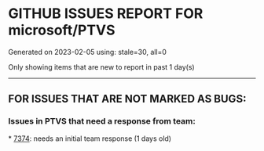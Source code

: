 
# GITHUB ISSUES REPORT FOR microsoft/PTVS


Generated on 2023-02-05 using: stale=30, all=0


Only showing items that are new to report in past 1 day(s)


---

## FOR ISSUES THAT ARE NOT MARKED AS BUGS:


### Issues in PTVS that need a response from team:


\* [7374](https://github.com/microsoft/PTVS/issues/7374 "LiveShare: Intellisense doesn't work. "): needs an initial team response (1 days old)
